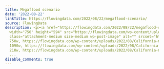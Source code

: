 ```yaml
---
title: Megaflood scenario
date: '2022-08-22'
linkTitle: https://flowingdata.com/2022/08/22/megaflood-scenario/
source: FlowingData
description: <p><a href="https://flowingdata.com/2022/08/22/megaflood-scenario/"><img
  width="750" height="594" src="https://flowingdata.com/wp-content/uploads/2022/08/California-megastorm-750x594.png"
  class="attachment-medium size-medium wp-post-image" alt="" srcset="https://flowingdata.com/wp-content/uploads/2022/08/California-megastorm-750x594.png
  750w, https://flowingdata.com/wp-content/uploads/2022/08/California-megastorm-1090x863.png
  1090w, https://flowingdata.com/wp-content/uploads/2022/08/California-megastorm-210x166.png
  210w, https://flowingdata.com/wp-content/uploads/2022/08/California-megastorm-7
  ...
disable_comments: true
---
```

<p><a href="https://flowingdata.com/2022/08/22/megaflood-scenario/"><img width="750" height="594" src="https://flowingdata.com/wp-content/uploads/2022/08/California-megastorm-750x594.png" class="attachment-medium size-medium wp-post-image" alt="" srcset="https://flowingdata.com/wp-content/uploads/2022/08/California-megastorm-750x594.png 750w, https://flowingdata.com/wp-content/uploads/2022/08/California-megastorm-1090x863.png 1090w, https://flowingdata.com/wp-content/uploads/2022/08/California-megastorm-210x166.png 210w, https://flowingdata.com/wp-content/uploads/2022/08/California-megastorm-7 ...